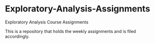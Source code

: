 # Exploratory-Analysis-Assignments
Exploratory Analysis Course Assignments

This is a repository that holds the weekly assignments and is filed accordingly. 
